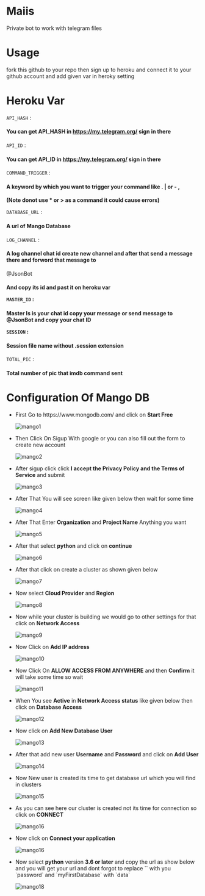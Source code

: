 # Maiis
Private bot to work with telegram files

# Usage

fork this github to your repo then sign up to heroku and connect it to your github account and add given var in heroky setting

# Heroku Var

`API_HASH` : <h4>You can get API_HASH in https://my.telegram.org/ sign in there</h4>


`API_ID` : <h4>You can get API_ID in https://my.telegram.org/ sign in there</h4>


`COMMAND_TRIGGER` : <h4>A keyword by which you want to trigger your command like . | or - , </h4><b> (Note donot use * or > as a command it could cause errors)</b>


`DATABASE_URL` : <h4>A url of Mango Database</h4>


`LOG_CHANNEL` : <h4>A log channel chat id create new channel and after that send a message there and forword that message to </h4>@JsonBot <h4> And copy its id and past it on heroku var


`MASTER_ID` : <h4>Master Is is your chat id copy your message or send message to @JsonBot and copy your chat ID


`SESSION` : <h4>Session file name without .session extension</h4>


`TOTAL_PIC` : <h4>Total number of pic that imdb command sent</h4>


# Configuration Of Mango DB

<ul>
  <li>First Go to https://www.mongodb.com/ and click on <b>Start Free</b></li>
  
  ![mango1](https://user-images.githubusercontent.com/46376370/112157215-ebcccc00-8bde-11eb-83ef-2cf8501acd3e.png)
  
  <li>Then Click On Sigup With google or you can also fill out the form to create new account</li>
  
  ![mango2](https://user-images.githubusercontent.com/46376370/112157767-6f86b880-8bdf-11eb-8687-52f271d2dda8.png)
  
  <li>After sigup click click <b>I accept the Privacy Policy and the Terms of Service</b> and submit</li>
  
  ![mango3](https://user-images.githubusercontent.com/46376370/112158924-8a0d6180-8be0-11eb-8f91-6aa3802cbae9.png)
  
  <li>After That You will see screen like given below then wait for some time</li>
  
  ![mango4](https://user-images.githubusercontent.com/46376370/112159181-c50f9500-8be0-11eb-9535-c2d2d16f33af.png)
  
  <li>After That Enter <b>Organization</b> and <b>Project Name</b> Anything you want</li>
  
  ![mango5](https://user-images.githubusercontent.com/46376370/112159744-639bf600-8be1-11eb-8515-c97662131568.png)
  
  <li>After that select <b>python</b> and click on <b>continue</b></li>
  
  ![mango6](https://user-images.githubusercontent.com/46376370/112160153-cee5c800-8be1-11eb-88a0-3f3389a64b2e.png)
  
  <li>After that click on create a cluster as shown given below</li>
  
  ![mango7](https://user-images.githubusercontent.com/46376370/112160665-4a477980-8be2-11eb-8efc-92ca2b01c787.png)
  
  <li>Now select <b>Cloud Provider</b> and <b>Region</b></li>
  
  ![mango8](https://user-images.githubusercontent.com/46376370/112161106-b6c27880-8be2-11eb-9d59-cd64438468f9.png)
  
  <li>Now while your cluster is building we would go to other settings for that click on <b>Network Access</b></li>
  
  ![mango9](https://user-images.githubusercontent.com/46376370/112161638-3c462880-8be3-11eb-86cc-de0ed9503b26.png)
  
  <li>Now Click on <b>Add IP address</b></li>
  
  ![mango10](https://user-images.githubusercontent.com/46376370/112161984-8af3c280-8be3-11eb-9dc5-e30958db2bc1.png)
  
  <li>Now Click On <b>ALLOW ACCESS FROM ANYWHERE</b> and then <b>Confirm</b> it will take some time so wait</li>
  
  ![mango11](https://user-images.githubusercontent.com/46376370/112162447-f89fee80-8be3-11eb-94dc-3be4af84385a.png)
  
  <li>When You see <b>Active</b> in <b>Network Access status</b> like given below then click on <b>Database Access</b></li>
  
  ![mango12](https://user-images.githubusercontent.com/46376370/112162942-706e1900-8be4-11eb-9d22-b971bd10e25b.png)
  
  <li>Now click on <b>Add New Database User</b></li>
  
  ![mango13](https://user-images.githubusercontent.com/46376370/112164448-cbecd680-8be5-11eb-9ddc-c178c2057cfc.png)
  
  <li>After that add new user <b>Username</b> and <b>Password</b> and click on <b>Add User</b></li>
  
  ![mango14](https://user-images.githubusercontent.com/46376370/112165077-53d2e080-8be6-11eb-8ea3-a9cfcb2e297c.png)
  
  <li>Now New user is created its time to get database url which you will find in clusters</li>
  
  ![mango15](https://user-images.githubusercontent.com/46376370/112165440-a6140180-8be6-11eb-80f7-1e02dd7a3bcf.png)
  
  <li>As you can see here our cluster is created not its time for connection so click on <b>CONNECT</b></li>
  
  ![mango16](https://user-images.githubusercontent.com/46376370/112165876-0c008900-8be7-11eb-8d8f-25939dd6b618.png)
  
  <li>Now click on <b>Connect your application</b></li>
  
  ![mango16](https://user-images.githubusercontent.com/46376370/112166171-4e29ca80-8be7-11eb-972b-3f504131ca56.png)
  
  <li>Now select <b>python</b> version <b>3.6 or later</b> and copy the url as show below and you will get your url and dont forgot to replace `<password>` with you `password` and `myFirstDatabase` with `data` </li>
  
  ![mango18](https://user-images.githubusercontent.com/46376370/112166947-fe97ce80-8be7-11eb-93e8-cf34d8f60a91.png)
  
</ul>
